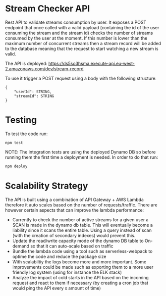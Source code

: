 # Stream Checker API

Rest API to validate streams consumption by user. 
It exposes a POST endpoint that once called with a valid payload (containing the id of the user consuming the stream and the stream id)
checks the number of streams consumed by the user at the moment. If this number is lower than the maximum number of concurrent streams
then a stream record will be added to the database meaning that the request to start watching a new stream is valid.

The API is deployed: https://ds5so3hsma.execute-api.eu-west-2.amazonaws.com/dev/stream-record

To use it trigger a POST request using a body with the following structure:

```
{
    "userId": STRING,
    "streamId": STRING
}
```

# Testing
To test the code run:

```
npm test
```
NOTE: The integration tests are using the deployed Dynamo DB so before running them the first time a deployment is needed. In order to do that run:

```
npm deploy
```

# Scalability Strategy

The API is built using a combination of API Gateway + AWS Lambda therefore it auto scales based on the number of requests/traffic.
There are however certain aspects that can improve the lambda performance:
- Currently to check the number of active streams for a given user a SCAN is made in the dynamo db table. This will eventually become a liability since it scans the entire table. Using a query instead of scan (with the creation of secondary indexes) would prevent this.
- Update the read/write capacity mode of the dynamo DB table to On-demand so that it can auto-scale based on traffic
- Bundle the lambda code using a tool such as serverless-webpack to optime the code and reduce the package size
- With scalabiltiy the logs become more and more important. Some improvements could be made such as exporting them to a more user friendly log system (using for instance the ELK stack)
- Analyze the impact of cold starts in the API based on the incoming request and react to them if necessary (by creating a cron job that would ping the API every x amount of time)

